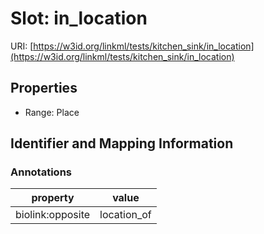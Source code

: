 # Slot: in_location

URI: [https://w3id.org/linkml/tests/kitchen_sink/in_location](https://w3id.org/linkml/tests/kitchen_sink/in_location)



<!-- no inheritance hierarchy -->


## Properties

 * Range: Place



## Identifier and Mapping Information





### Annotations

| property | value |
| --- | --- |
| biolink:opposite | location_of |


